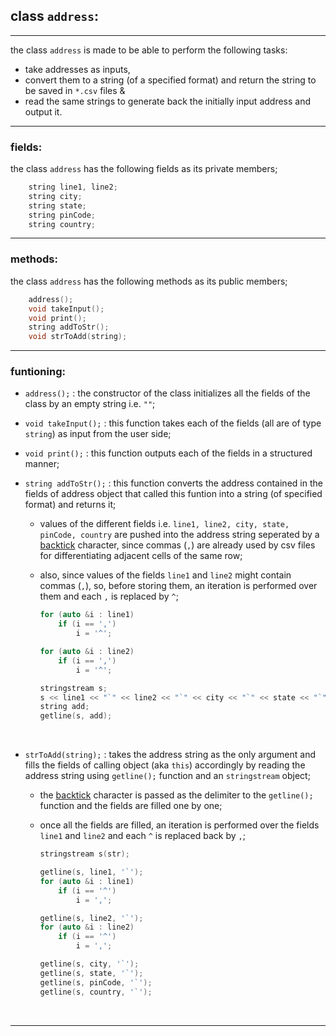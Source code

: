 ## class `address`:
___
the class `address` is made to be able to perform the following tasks:
- take addresses as inputs,
- convert them to a string (of a specified format) and return the string to be saved in `*.csv` files &
- read the same strings to generate back the initially input address and output it.

___
### fields:
the class `address` has the following fields as its private members;
```cpp
    string line1, line2;
    string city;
    string state;
    string pinCode;
    string country;
```

___
### methods:
the class `address` has the following methods as its public members;
```cpp
    address();
    void takeInput();
    void print();
    string addToStr();
    void strToAdd(string);
```
___
### funtioning:
- `address();` : the constructor of the class initializes all the fields of the class by an empty string i.e. `""`;
- `void takeInput();` : this function takes each of the fields (all are of type `string`) as input from the user side;
- `void print();` : this function outputs each of the fields in a structured manner;
- `string addToStr();` : this function converts the address contained in the fields of address object that called this funtion into a string (of specified format) and returns it;

    - values of the different fields i.e. `line1, line2, city, state, pinCode, country` are pushed into the address string seperated by a [backtick](https://en.wikipedia.org/wiki/Grave_accent) character, since commas (`,`) are already used by csv files for differentiating adjacent cells of the same row;
    - also, since values of the fields `line1` and `line2` might contain commas (`,`), so, before storing them, an iteration is performed over them and each `,` is replaced by `^`;

        ```cpp
        for (auto &i : line1)
            if (i == ',')
                i = '^';

        for (auto &i : line2)
            if (i == ',')
                i = '^';

        stringstream s;
        s << line1 << "`" << line2 << "`" << city << "`" << state << "`" << pinCode << "`" << country;
        string add;
        getline(s, add);
        ```

<br>

 - `strToAdd(string);` : takes the address string as the only argument and fills the fields of calling object (aka `this`) accordingly by reading the address string using `getline();` function and an `stringstream` object;

    - the [backtick](https://en.wikipedia.org/wiki/Grave_accent) character is passed as the delimiter to the `getline();` function and the fields are filled one by one;
    - once all the fields are filled, an iteration is performed over the fields `line1` and `line2` and each `^` is replaced back by `,`;

        ```cpp
        stringstream s(str);
        
        getline(s, line1, '`');
        for (auto &i : line1)
            if (i == '^')
                i = ',';

        getline(s, line2, '`');
        for (auto &i : line2)
            if (i == '^')
                i = ',';

        getline(s, city, '`');
        getline(s, state, '`');
        getline(s, pinCode, '`');
        getline(s, country, '`');
        ```

<br>

___